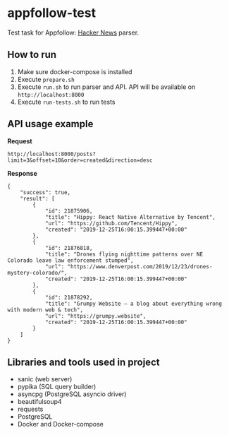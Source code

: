 # appfollow-test
Test task for Appfollow: [Hacker News](https://news.ycombinator.com/) parser.

How to run
----------
1. Make sure docker-compose is installed
2. Execute `prepare.sh`
3. Execute `run.sh` to run parser and API. API will be available on `http://localhost:8000`
4. Execute `run-tests.sh` to run tests

API usage example
-----------------

**Request**

```
http://localhost:8000/posts?limit=3&offset=10&order=created&direction=desc
```

**Response**

```
{
    "success": true,
    "result": [
        {
            "id": 21875906,
            "title": "Hippy: React Native Alternative by Tencent",
            "url": "https://github.com/Tencent/Hippy",
            "created": "2019-12-25T16:00:15.399447+00:00"
        },
        {
            "id": 21876818,
            "title": "Drones flying nighttime patterns over NE Colorado leave law enforcement stumped",
            "url": "https://www.denverpost.com/2019/12/23/drones-mystery-colorado/",
            "created": "2019-12-25T16:00:15.399447+00:00"
        },
        {
            "id": 21878292,
            "title": "Grumpy Website – a blog about everything wrong with modern web & tech",
            "url": "https://grumpy.website",
            "created": "2019-12-25T16:00:15.399447+00:00"
        }
    ]
}
```

Libraries and tools used in project
-----------------------------------
- sanic (web server)
- pypika (SQL query builder)
- asyncpg (PostgreSQL asyncio driver)
- beautifulsoup4
- requests
- PostgreSQL
- Docker and Docker-compose
